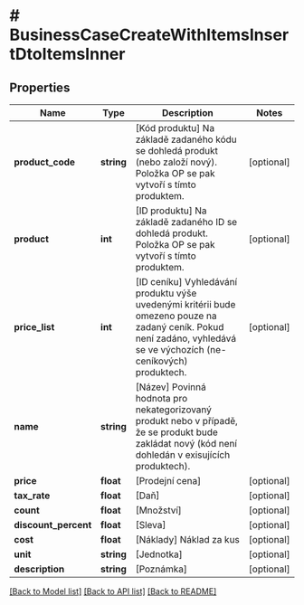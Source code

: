 # # BusinessCaseCreateWithItemsInsertDtoItemsInner

## Properties

Name | Type | Description | Notes
------------ | ------------- | ------------- | -------------
**product_code** | **string** | [Kód produktu] Na základě zadaného kódu se dohledá produkt (nebo založí nový). Položka OP se pak vytvoří s tímto produktem. | [optional]
**product** | **int** | [ID produktu] Na základě zadaného ID se dohledá produkt. Položka OP se pak vytvoří s tímto produktem. | [optional]
**price_list** | **int** | [ID ceníku] Vyhledávání produktu výše uvedenými kritérii bude omezeno pouze na zadaný ceník. Pokud není zadáno, vyhledává se ve výchozích (ne-ceníkových) produktech. | [optional]
**name** | **string** | [Název] Povinná hodnota pro nekategorizovaný produkt nebo v případě, že se produkt bude zakládat nový (kód není dohledán v exisujících produktech). |
**price** | **float** | [Prodejní cena] | [optional]
**tax_rate** | **float** | [Daň] | [optional]
**count** | **float** | [Množství] | [optional]
**discount_percent** | **float** | [Sleva] | [optional]
**cost** | **float** | [Náklady] Náklad za kus | [optional]
**unit** | **string** | [Jednotka] | [optional]
**description** | **string** | [Poznámka] | [optional]

[[Back to Model list]](../../README.md#models) [[Back to API list]](../../README.md#endpoints) [[Back to README]](../../README.md)
